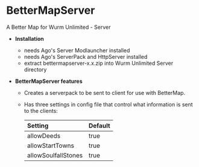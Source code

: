 # BetterMapServer
A Better Map for Wurm Unlimited - Server

- **Installation**
  - needs Ago's Server Modlauncher installed
  - needs Ago's ServerPack and HttpServer installed
  - extract bettermapserver-x.x.zip into Wurm Unlimited Server directory

- **BetterMapServer features**
  - Creates a serverpack to be sent to client for use with BetterMap.
  - Has three settings in config file that control what information is sent to the clients:

    | Setting | Default |
    | :--- | :--- |
    | allowDeeds | true |
    | allowStartTowns | true |
    | allowSoulfallStones| true |
